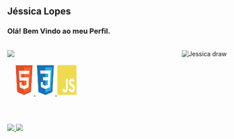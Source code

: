 <div style="display: inline_block" align:"center"> 
  <h2> Jéssica Lopes </h2>
</div>
 
### Olá! Bem Vindo ao meu Perfil.

<div><br>
  <a href="https://github.com/jessicatilopes">
  <img height="160em" align="left" src="https://github-readme-stats.vercel.app/api/top-langs/?username=jessicatilopes2&layout=compact&langs_count=7&theme=dracula"/>
  <img height="260em" align="right" alt="Jessica draw" src="https://github.com/jessicatilopes2/api-products/assets/110408254/7a1d34f7-c224-4371-8f81-74c6e16e4d60"/>
    
 <br>
</div>
<div><br>
   <img align="stretch" alt="Rafa-HTML" height="70" width="45" src="https://raw.githubusercontent.com/devicons/devicon/master/icons/html5/html5-original.svg">
   <img align="stretch" alt="Rafa-CSS" height="70" width="45" src="https://raw.githubusercontent.com/devicons/devicon/master/icons/css3/css3-original.svg">
   <img align="stretch" alt="Rafa-Js" height="70" width="45" src="https://raw.githubusercontent.com/devicons/devicon/master/icons/javascript/javascript-plain.svg">
 </div><br>
 
  ##    
     
 <div><br>
  <a href = "mailto:jessicatjlopes15@gmail.com"><img src="https://img.shields.io/badge/-Gmail-%23333?style=for-the-badge&logo=gmail&logoColor=red" target="_red"</a>
  <a href="https://www.linkedin.com/in/j%C3%A9ssica-lopes/" target="_blank"><img src="https://img.shields.io/badge/-LinkedIn-%230077B5?style=for-the-badge&logo=linkedin&logoColor=white" target="_blank"></a>
 </div><br>
